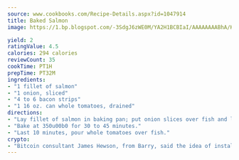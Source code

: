 ```yaml
---
source: www.cookbooks.com/Recipe-Details.aspx?id=1047914
title: Baked Salmon
image: https://1.bp.blogspot.com/-3SdgJ6zWE0M/YA2H1BCBIaI/AAAAAAAABhA/KLu9yTsYBMkJQudB_uFGwTypBtmTiBfZgCLcBGAsYHQ/s320/4.png

yield: 2
ratingValue: 4.5
calories: 294 calories
reviewCount: 35
cookTime: PT1H
prepTime: PT32M
ingredients:
- "1 fillet of salmon"
- "1 onion, sliced"
- "4 to 6 bacon strips"
- "1 16 oz. can whole tomatoes, drained"
directions:
- "Lay fillet of salmon in baking pan; put onion slices over fish and layer bacon strip over onions."
- "Bake at 350u00b0 for 30 to 45 minutes."
- "Last 10 minutes, pour whole tomatoes over fish."
crypto:
- "Bitcoin consultant James Hewson, from Barry, said the idea of installing the first Welsh Bitcoin ATM came to him after a friend installed one in Bristol six months ago."
---
```

